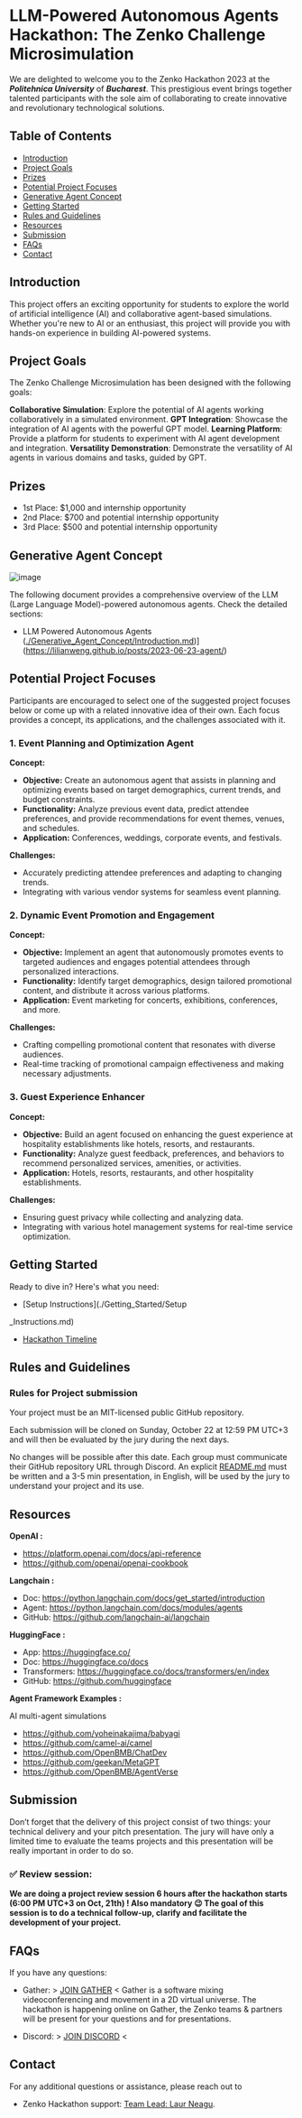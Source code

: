 
# LLM-Powered Autonomous Agents Hackathon: The Zenko Challenge Microsimulation

We are delighted to welcome you to the Zenko Hackathon 2023 at the ***Politehnica University*** of ***Bucharest***. This prestigious event brings together talented participants with the sole aim of collaborating to create innovative and revolutionary technological solutions.


## Table of Contents

- [Introduction](#introduction)
- [Project Goals](#project-goals)
- [Prizes](#Prizes)
- [Potential Project Focuses](#potential-project-focuses)
- [Generative Agent Concept](#generative-agent-concept)
- [Getting Started](#getting-started)
- [Rules and Guidelines](#rules-and-guidelines)
- [Resources](#resources)
- [Submission](#submission)
- [FAQs](#faqs)
- [Contact](#contact)

## Introduction

This project offers an exciting opportunity for students to explore the world of artificial intelligence (AI) and collaborative agent-based simulations. Whether you're new to AI or an enthusiast, this project will provide you with hands-on experience in building AI-powered systems.

## Project Goals

The Zenko Challenge Microsimulation has been designed with the following goals:


**Collaborative Simulation**: Explore the potential of AI agents working collaboratively in a simulated environment.
**GPT Integration**: Showcase the integration of AI agents with the powerful GPT model.
**Learning Platform**: Provide a platform for students to experiment with AI agent development and integration.
**Versatility Demonstration**: Demonstrate the versatility of AI agents in various domains and tasks, guided by GPT.


## Prizes


- 1st Place: $1,000 and internship opportunity
- 2nd Place: $700 and potential internship opportunity
- 3rd Place: $500 and potential internship opportunity


## Generative Agent Concept

![image](https://github.com/zenkoworld/Hackathon/assets/124753965/9a5e1734-b2ab-4285-9b13-1d0d07a85761)


The following document provides a comprehensive overview of the LLM (Large Language Model)-powered autonomous agents. Check the detailed sections:

- LLM Powered Autonomous Agents ([./Generative_Agent_Concept/Introduction.md](https://lilianweng.github.io/posts/2023-06-23-agent/))](https://lilianweng.github.io/posts/2023-06-23-agent/)



## Potential Project Focuses

Participants are encouraged to select one of the suggested project focuses below or come up with a related innovative idea of their own. Each focus provides a concept, its applications, and the challenges associated with it.

### 1. Event Planning and Optimization Agent

**Concept:**

- **Objective:** Create an autonomous agent that assists in planning and optimizing events based on target demographics, current trends, and budget constraints.
- **Functionality:** Analyze previous event data, predict attendee preferences, and provide recommendations for event themes, venues, and schedules.
- **Application:** Conferences, weddings, corporate events, and festivals.

**Challenges:**
- Accurately predicting attendee preferences and adapting to changing trends.
- Integrating with various vendor systems for seamless event planning.



### 2. Dynamic Event Promotion and Engagement

**Concept:**

- **Objective:** Implement an agent that autonomously promotes events to targeted audiences and engages potential attendees through personalized interactions.
- **Functionality:** Identify target demographics, design tailored promotional content, and distribute it across various platforms.
- **Application:** Event marketing for concerts, exhibitions, conferences, and more.

**Challenges:**
- Crafting compelling promotional content that resonates with diverse audiences.
- Real-time tracking of promotional campaign effectiveness and making necessary adjustments.

### 3. Guest Experience Enhancer

**Concept:**

- **Objective:** Build an agent focused on enhancing the guest experience at hospitality establishments like hotels, resorts, and restaurants.
- **Functionality:** Analyze guest feedback, preferences, and behaviors to recommend personalized services, amenities, or activities.
- **Application:** Hotels, resorts, restaurants, and other hospitality establishments.

**Challenges:**
- Ensuring guest privacy while collecting and analyzing data.
- Integrating with various hotel management systems for real-time service optimization.



## Getting Started

Ready to dive in? Here's what you need:

- [Setup Instructions](./Getting_Started/Setup

_Instructions.md)
- [Hackathon Timeline](./Getting_Started/Timeline.md)

## Rules and Guidelines

### Rules for Project submission

Your project must be an MIT-licensed public GitHub repository.

Each submission will be cloned on Sunday, October 22 at 12:59 PM UTC+3 and will then be evaluated by the jury during the next days.

No changes will be possible after this date.
Each group must communicate their GitHub repository URL through Discord.
An explicit [README.md](https://www.notion.so/Zenko-Hackathon-2023-fb46deadba324852acf1ea7fdffc9145?pvs=21) must be written and a 3-5 min presentation, in English, will be used by the jury to understand your project and its use.

## Resources

**OpenAI :**
- https://platform.openai.com/docs/api-reference
- https://github.com/openai/openai-cookbook

**Langchain :**

- Doc: https://python.langchain.com/docs/get_started/introduction
- Agent: https://python.langchain.com/docs/modules/agents
- GitHub: https://github.com/langchain-ai/langchain

**HuggingFace :** 

- App: https://huggingface.co/
- Doc: https://huggingface.co/docs
- Transformers: https://huggingface.co/docs/transformers/en/index
- GitHub: https://github.com/huggingface

**Agent Framework Examples :** 

AI multi-agent simulations
- https://github.com/yoheinakajima/babyagi
- https://github.com/camel-ai/camel
- https://github.com/OpenBMB/ChatDev
- https://github.com/geekan/MetaGPT
- https://github.com/OpenBMB/AgentVerse


## Submission


Don’t forget that the delivery of this project consist of two things: your technical delivery and your pitch presentation.
The jury will have only a limited time to evaluate the teams projects and this presentation will be really important in order to do so.

### ✅ Review session:

**We are doing a project review session 6 hours after the hackathon starts (6:00 PM UTC+3 on Oct, 21th) ! Also mandatory 😉
The goal of this session is to do a technical follow-up, clarify and facilitate the development of your project.**

## FAQs

If you have any questions:

- Gather: > [JOIN GATHER](https://app.gather.town/app/9umRMihbxZlJ1dQA/Zenko%20World) <
  Gather is a software mixing videoconferencing and movement in a 2D virtual universe. The hackathon is happening online on Gather, the Zenko teams & partners will be present for your questions and for presentations. 

- Discord: > [JOIN DISCORD](https://discord.gg/aaZwbVAG) <



## Contact

For any additional questions or assistance, please reach out to 
- Zenko Hackathon support:  [Team Lead: Laur Neagu](mailto:laur.neagu@unicorn-tech.org).

